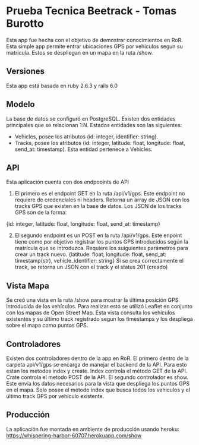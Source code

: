 # Prueba Tecnica Beetrack - Tomas Burotto

Esta app fue hecha con el objetivo de demostrar conocimientos en RoR. Esta simple app permite entrar ubicaciones GPS por vehículos segun su matricula. Estos se despliegan en un mapa en la ruta /show.

## Versiones
Esta app está basada en ruby 2.6.3 y rails 6.0

## Modelo
La base de datos se configuró en PostgreSQL. Existen dos entidades principales que se relacionan 1:N. Estados entidades son las siguientes:
- Vehicles, posee los atributos (id: integer, identifier: string). 
- Tracks, posee los atributos (id: integer, latitude: float, longitude: float, send_at: timestamp). Esta entidad pertenece a Vehicles.

## API
Esta aplicación cuenta con dos endpooints de API
1. El primero es el endpoint GET en la ruta /api/v1/gps. Este endpoint no requiere de credenciales ni headers. Retorna un array de JSON con los tracks GPS que existen en la base de datos. Los JSON de los tracks GPS son de la forma:

{id: integer, latitude: float, longitude: float, send_at: timestamp}

2. El segundo endpoint es un POST en la ruta /api/v1/gps. Este enpoint tiene como por objetivo registrar los puntos GPS introducidos según la matrícula que se introduzca. Requiere los suiguientes parámetros para crear un track nuevo.
{latitude: float, longitude: float, send_at: timestamp(str), vehicle_identifier: string}
Si se crea correctamente el track, se retorna un JSON con el track y el status 201 (creado)

## Vista Mapa
Se creó una vista en la ruta /show para mostrar la última posición GPS introducida de los vehículos. Para realizar esto se utilizó Leaflet en conjunto con los mapas de Open Street Map. Esta vista consulta los vehículos existentes y su último track registrado segun los timestamps y los despliega sobre el mapa como puntos GPS. 

## Controladores
Existen dos controladores dentro de la app en RoR. El primero dentro de la carpeta api/v1/gps se encarga de manejar el backend de la API. Para esto estan los metodos index y create. Index controla el método GET de la API. Crate controla el metodo POST de la API. El segundo controlador es show. Este envía los datos necesarios para la vista que despliega los puntos GPS en el mapa. Solo posee el método index que busca todos los vehiculos y el último track GPS por vehículo existente. 

## Producción
La aplicación fue montada en ambiente de producción usando heroku: https://whispering-harbor-60707.herokuapp.com/show